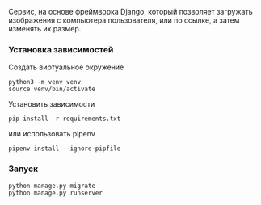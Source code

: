 Сервис, на основе фреймворка Django, который позволяет загружать изображения с компьютера пользователя, или по ссылке, а затем изменять их размер.

### Установка зависимостей

Создать виртуальное окружение

    python3 -m venv venv
    source venv/bin/activate

Установить зависимости

    pip install -r requirements.txt

или использовать pipenv

    pipenv install --ignore-pipfile

### Запуск

    python manage.py migrate
    python manage.py runserver
